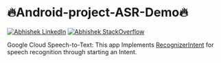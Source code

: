 # 🔥Android-project-ASR-Demo🔥

 [![Abhishek LinkedIn](https://img.shields.io/badge/Abhishek-LinkedIn-blue.svg?style=for-the-badge)](https://www.linkedin.com/in/abhishek-bhardwaj-b16764166) [![Abhishek StackOverflow](https://img.shields.io/badge/Abhishek-StackOverflow-orange.svg?style=for-the-badge)](https://stackoverflow.com/users/6870223/abhi?tab=profile)

 Google Cloud Speech-to-Text:
 This app Implements [RecognizerIntent](https://developer.android.com/reference/android/speech/RecognizerIntent) for speech recognition through starting an Intent.

 
